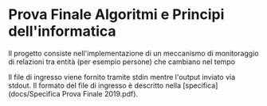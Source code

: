 # Prova Finale Algoritmi e Principi dell'informatica
Il progetto consiste nell'implementazione di un meccanismo di monitoraggio di relazioni tra entità (per esempio persone) che cambiano nel tempo

Il file di ingresso viene fornito tramite stdin mentre l'output inviato via stdout. Il formato del file di ingresso è descritto nella [specifica](docs/Specifica Prova Finale 2019.pdf).
